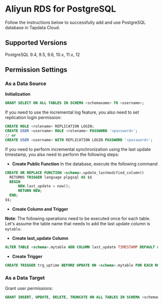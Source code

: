 # Aliyun RDS for PostgreSQL

Follow the instructions below to successfully add and use PostgreSQL database in Tapdata Cloud.

## Supported Versions

PostgreSQL 9.4, 9.5, 9.6, 10.x, 11.x, 12

## **Permission Settings**

### **As a Data Source**

**Initialization**

```sql
GRANT SELECT ON ALL TABLES IN SCHEMA <schemaname> TO <username>;
```

If you need to use the incremental log feature, you also need to set replication login permission:

```sql
CREATE ROLE <rolename> REPLICATION LOGIN;
CREATE USER <username> ROLE <rolename> PASSWORD '<password>';
// or
CREATE USER <username> WITH REPLICATION LOGIN PASSWORD '<password>';
```

If you need to perform incremental synchronization using the last update timestamp, you also need to perform the following steps:

- **Create Public Function** In the database, execute the following command

```sql
CREATE OR REPLACE FUNCTION <schema>.update_lastmodified_column()
  RETURNS TRIGGER language plpgsql AS $$
  BEGIN
      NEW.last_update = now();
      RETURN NEW;
  END;
$$;
```

- **Create Column and Trigger**

**Note**: The following operations need to be executed once for each table. Let's assume the table name that needs to add the last update column is `mytable`.

- **Create last_update Column**

```sql
ALTER TABLE <schema>.mytable ADD COLUMN last_update TIMESTAMP DEFAULT now();
```

- **Create Trigger**

```sql
CREATE TRIGGER trg_uptime BEFORE UPDATE ON <schema>.mytable FOR EACH ROW EXECUTE PROCEDURE update_lastmodified_column();
```


### **As a Data Target**

Grant user permissions:

```sql
GRANT INSERT, UPDATE, DELETE, TRUNCATE ON ALL TABLES IN SCHEMA <schemaname> TO <username>;
```
